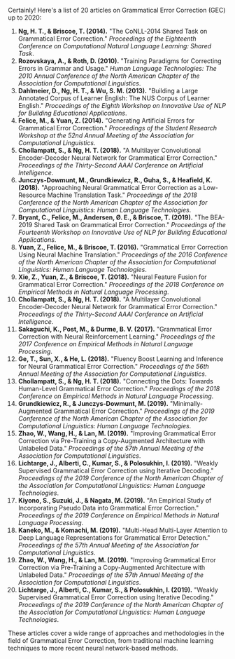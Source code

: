 Certainly! Here's a list of 20 articles on Grammatical Error Correction (GEC) up to 2020:

1. **Ng, H. T., & Briscoe, T. (2014).** "The CoNLL-2014 Shared Task on Grammatical Error Correction." *Proceedings of the Eighteenth Conference on Computational Natural Language Learning: Shared Task*.
2. **Rozovskaya, A., & Roth, D. (2010).** "Training Paradigms for Correcting Errors in Grammar and Usage." *Human Language Technologies: The 2010 Annual Conference of the North American Chapter of the Association for Computational Linguistics*.
3. **Dahlmeier, D., Ng, H. T., & Wu, S. M. (2013).** "Building a Large Annotated Corpus of Learner English: The NUS Corpus of Learner English." *Proceedings of the Eighth Workshop on Innovative Use of NLP for Building Educational Applications*.
4. **Felice, M., & Yuan, Z. (2014).** "Generating Artificial Errors for Grammatical Error Correction." *Proceedings of the Student Research Workshop at the 52nd Annual Meeting of the Association for Computational Linguistics*.
5. **Chollampatt, S., & Ng, H. T. (2018).** "A Multilayer Convolutional Encoder-Decoder Neural Network for Grammatical Error Correction." *Proceedings of the Thirty-Second AAAI Conference on Artificial Intelligence*.
6. **Junczys-Dowmunt, M., Grundkiewicz, R., Guha, S., & Heafield, K. (2018).** "Approaching Neural Grammatical Error Correction as a Low-Resource Machine Translation Task." *Proceedings of the 2018 Conference of the North American Chapter of the Association for Computational Linguistics: Human Language Technologies*.
7. **Bryant, C., Felice, M., Andersen, Ø. E., & Briscoe, T. (2019).** "The BEA-2019 Shared Task on Grammatical Error Correction." *Proceedings of the Fourteenth Workshop on Innovative Use of NLP for Building Educational Applications*.
8. **Yuan, Z., Felice, M., & Briscoe, T. (2016).** "Grammatical Error Correction Using Neural Machine Translation." *Proceedings of the 2016 Conference of the North American Chapter of the Association for Computational Linguistics: Human Language Technologies*.
9. **Xie, Z., Yuan, Z., & Briscoe, T. (2018).** "Neural Feature Fusion for Grammatical Error Correction." *Proceedings of the 2018 Conference on Empirical Methods in Natural Language Processing*.
10. **Chollampatt, S., & Ng, H. T. (2018).** "A Multilayer Convolutional Encoder-Decoder Neural Network for Grammatical Error Correction." *Proceedings of the Thirty-Second AAAI Conference on Artificial Intelligence*.
11. **Sakaguchi, K., Post, M., & Durme, B. V. (2017).** "Grammatical Error Correction with Neural Reinforcement Learning." *Proceedings of the 2017 Conference on Empirical Methods in Natural Language Processing*.
12. **Ge, T., Sun, X., & He, L. (2018).** "Fluency Boost Learning and Inference for Neural Grammatical Error Correction." *Proceedings of the 56th Annual Meeting of the Association for Computational Linguistics*.
13. **Chollampatt, S., & Ng, H. T. (2018).** "Connecting the Dots: Towards Human-Level Grammatical Error Correction." *Proceedings of the 2018 Conference on Empirical Methods in Natural Language Processing*.
14. **Grundkiewicz, R., & Junczys-Dowmunt, M. (2019).** "Minimally-Augmented Grammatical Error Correction." *Proceedings of the 2019 Conference of the North American Chapter of the Association for Computational Linguistics: Human Language Technologies*.
15. **Zhao, W., Wang, H., & Lan, M. (2019).** "Improving Grammatical Error Correction via Pre-Training a Copy-Augmented Architecture with Unlabeled Data." *Proceedings of the 57th Annual Meeting of the Association for Computational Linguistics*.
16. **Lichtarge, J., Alberti, C., Kumar, S., & Polosukhin, I. (2019).** "Weakly Supervised Grammatical Error Correction using Iterative Decoding." *Proceedings of the 2019 Conference of the North American Chapter of the Association for Computational Linguistics: Human Language Technologies*.
17. **Kiyono, S., Suzuki, J., & Nagata, M. (2019).** "An Empirical Study of Incorporating Pseudo Data into Grammatical Error Correction." *Proceedings of the 2019 Conference on Empirical Methods in Natural Language Processing*.
18. **Kaneko, M., & Komachi, M. (2019).** "Multi-Head Multi-Layer Attention to Deep Language Representations for Grammatical Error Detection." *Proceedings of the 57th Annual Meeting of the Association for Computational Linguistics*.
19. **Zhao, W., Wang, H., & Lan, M. (2019).** "Improving Grammatical Error Correction via Pre-Training a Copy-Augmented Architecture with Unlabeled Data." *Proceedings of the 57th Annual Meeting of the Association for Computational Linguistics*.
20. **Lichtarge, J., Alberti, C., Kumar, S., & Polosukhin, I. (2019).** "Weakly Supervised Grammatical Error Correction using Iterative Decoding." *Proceedings of the 2019 Conference of the North American Chapter of the Association for Computational Linguistics: Human Language Technologies*.

These articles cover a wide range of approaches and methodologies in the field of Grammatical Error Correction, from traditional machine learning techniques to more recent neural network-based methods.